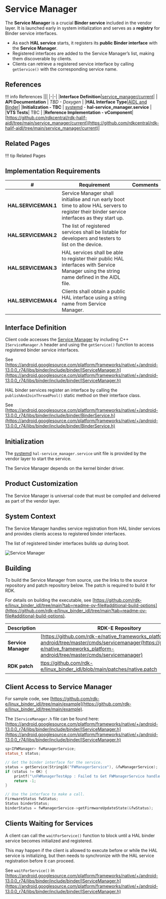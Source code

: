 # Service Manager

The **Service Manager** is a crucial **Binder service** included in the vendor layer. It is launched early in system initialization and serves as a **registry** for Binder service interfaces.

- As each **HAL service** starts, it registers its **public Binder interface** with the **Service Manager**.
- Registered interfaces are added to the Service Manager’s list, making them discoverable by clients.
- Clients can retrieve a registered service interface by calling `getService()` with the corresponding service name.

## References

!!! info References
    |||
    |-|-|
    |**Interface Definition**|[service_manager/current](https://github.com/rdkcentral/rdk-halif-aidl/tree/main/service_manager/current)|
    | **API Documentation** | *TBD - Doxygen* |
    |**HAL Interface Type**|[AIDL and Binder](../../../introduction/aidl_and_binder.md)|
    |**Initialization - TBC** | [systemd](../../../vsi/systemd/current/intro.md) - **hal-service_manager.service** |
    |**VTS Tests**| TBC |
    |**Reference Implementation - vComponent**|[https://github.com/rdkcentral/rdk-halif-aidl/tree/main/service_manager/current](https://github.com/rdkcentral/rdk-halif-aidl/tree/main/service_manager/current)|

## Related Pages

!!! tip Related Pages

## Implementation Requirements

|#|Requirement | Comments|
|-|------------|---------|
|**HAL.SERVICEMAN.1** |Service Manager shall initialise and run early boot time to allow HAL servers to register their binder service interfaces as they start up.|
|**HAL.SERVICEMAN.2** |The list of registered services shall be listable for developers and testers to list on the device.|
|**HAL.SERVICEMAN.3** |HAL services shall be able to register their public HAL interfaces with Service Manager using the string name defined in the AIDL file.|
|**HAL.SERVICEMAN.4** |Clients shall obtain a public HAL interface using a string name from Service Manager.|

## Interface Definition

Client code accesses the [Service Manager](../../../vsi/service_manager/current/service_manager.md) by including C++ `IServiceManager.h` header and using the `getService()` function to access registered binder service interfaces.

See [https://android.googlesource.com/platform/frameworks/native/+/android-13.0.0_r74/libs/binder/include/binder/IServiceManager.h](https://android.googlesource.com/platform/frameworks/native/+/android-13.0.0_r74/libs/binder/include/binder/IServiceManager.h)

HAL binder services register an interface by calling the `publishAndJoinThreadPool()` static method on their interface class.

See [https://android.googlesource.com/platform/frameworks/native/+/android-13.0.0_r74/libs/binder/include/binder/BinderService.h](https://android.googlesource.com/platform/frameworks/native/+/android-13.0.0_r74/libs/binder/include/binder/BinderService.h)

## Initialization

The [systemd](../../../vsi/systemd/current/intro.md) `hal-service_manager.service` unit file is provided by the vendor layer to start the service.

The Service Manager depends on the kernel binder driver.

## Product Customization

The Service Manager is universal code that must be compiled and delivered as part of the vendor layer.

## System Context

The Service Manager handles service registration from HAL binder services and provides clients access to registered binder interfaces.

The list of registered binder interfaces builds up during boot.

![Service Manager](./service_manager.png)

## Building

To build the Service Manager from source, use the links to the source repository and patch repository below. The patch is required to build it for RDK.

For details on building the executable, see [https://github.com/rdk-e/linux_binder_idl/tree/main?tab=readme-ov-file#additional-build-options](https://github.com/rdk-e/linux_binder_idl/tree/main?tab=readme-ov-file#additional-build-options).

|Description | RDK-E Repository | Alternate Repository|
|------------|------------------|---------------------|
|**Service Manager** |[https://github.com/rdk-e/native_frameworks_platform-android/tree/master/cmds/servicemanager(https://github.com/rdk-e/native_frameworks_platform-android/tree/master/cmds/servicemanager) | [https://android.googlesource.com/platform/frameworks/native/+/refs/tags/android-13.0.0_r74/cmds/servicemanager/](https://android.googlesource.com/platform/frameworks/native/+/refs/tags/android-13.0.0_r74/cmds/servicemanager/)|
|**RDK patch** |[ttps://github.com/rdk-e/linux_binder_idl/blob/main/patches/native.patch](https://github.com/rdk-e/linux_binder_idl/blob/main/patches/native.patch) | [https://github.com/rdkcentral/linux_binder_idl/blob/main/patches/native.patch)](https://github.com/rdkcentral/linux_binder_idl/blob/main/patches/native.patch)|

## Client Access to Service Manager

For sample code, see [https://github.com/rdk-e/linux_binder_idl/tree/main/example](https://github.com/rdk-e/linux_binder_idl/tree/main/example).

The `IServiceManager.h` file can be found here: [https://android.googlesource.com/platform/frameworks/native/+/android-13.0.0_r74/libs/binder/include/binder/IServiceManager.h](https://android.googlesource.com/platform/frameworks/native/+/android-13.0.0_r74/libs/binder/include/binder/IServiceManager.h)

```cpp
sp<IFWManager> fwManagerService;
status_t status;

// Get the binder interface for the service.
status = getService(String16("FWManagerService"), &fwManagerService);
if (status != OK) {
    printf("\nFWManagerTestApp : Failed to Get FWManagerService handle from ServiceManager : [%s]\n", Status::fromStatusT(status).toString8().c_str());
    return -1;
}

// Use the interface to make a call.
FirmwareStatus fwStatus;
Status binderStatus;
binderStatus = fwManagerService->getFirmwareUpdateState(&fwStatus);
```

## Clients Waiting for Services

A client can call the `waitForService()` function to block until a HAL binder service becomes initialized and registered.

This may happen if the client is allowed to execute before or while the HAL service is initializing, but then needs to synchronize with the HAL service registration before it can proceed.

See `waitForService()` in [https://android.googlesource.com/platform/frameworks/native/+/android-13.0.0_r74/libs/binder/include/binder/IServiceManager.h](https://android.googlesource.com/platform/frameworks/native/+/android-13.0.0_r74/libs/binder/include/binder/IServiceManager.h)

